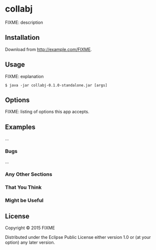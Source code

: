 # collabj

FIXME: description

## Installation

Download from http://example.com/FIXME.

## Usage

FIXME: explanation

    $ java -jar collabj-0.1.0-standalone.jar [args]

## Options

FIXME: listing of options this app accepts.

## Examples

...

### Bugs

...

### Any Other Sections
### That You Think
### Might be Useful

## License

Copyright © 2015 FIXME

Distributed under the Eclipse Public License either version 1.0 or (at
your option) any later version.
